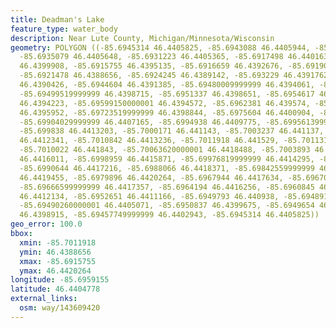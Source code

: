 ```yaml
---
title: Deadman's Lake
feature_type: water_body
description: Near Lute County, Michigan/Minnesota/Wisconsin
geometry: POLYGON ((-85.6945314 46.4405825, -85.6943088 46.4405944, -85.6940817 46.4405254,
  -85.6935079 46.4405648, -85.6931223 46.4405365, -85.6917498 46.4401635, -85.6916032
  46.4399908, -85.6915755 46.4395135, -85.6916659 46.4392676, -85.69190519999999 46.4389492,
  -85.6921478 46.4388656, -85.6924245 46.4389142, -85.693229 46.4391762, -85.69393169999999
  46.4390426, -85.6944604 46.4391385, -85.69480009999999 46.4394061, -85.6948474 46.4397891,
  -85.69499519999999 46.4398715, -85.6951337 46.4398651, -85.6954617 46.4395788, -85.6957395
  46.4394223, -85.69599150000001 46.4394572, -85.6962381 46.439574, -85.69649510000001
  46.4395952, -85.69723519999999 46.4398844, -85.6975604 46.4400904, -85.697693 46.4402548,
  -85.69904029999999 46.4407165, -85.6994938 46.4409775, -85.69956139999999 46.4412785,
  -85.699838 46.4413203, -85.7000171 46.441143, -85.7003237 46.441137, -85.7008671
  46.4412341, -85.7010842 46.4413236, -85.7011918 46.441529, -85.7011313 46.4417339,
  -85.7010022 46.441843, -85.70063620000001 46.4418488, -85.7003893 46.4417866, -85.7000343
  46.4416011, -85.6998959 46.4415871, -85.69976819999999 46.4414295, -85.6993928 46.4413601,
  -85.6990644 46.4417216, -85.6988066 46.4418371, -85.69842559999999 46.441884, -85.69844500000001
  46.4419455, -85.6979896 46.4420264, -85.6967944 46.4417634, -85.6967058 46.4416948,
  -85.69666599999999 46.4417357, -85.6964194 46.4416256, -85.6960845 46.4413854, -85.6956898
  46.4412134, -85.6952651 46.4411166, -85.6949793 46.440938, -85.69489160000001 46.4407122,
  -85.69490260000001 46.4405071, -85.6950837 46.4399675, -85.6949654 46.4399056, -85.6947973
  46.4398915, -85.69457749999999 46.4402943, -85.6945314 46.4405825))
geo_error: 100.0
bbox:
  xmin: -85.7011918
  ymin: 46.4388656
  xmax: -85.6915755
  ymax: 46.4420264
longitude: -85.6959155
latitude: 46.4404778
external_links:
  osm: way/143609420
---
```

